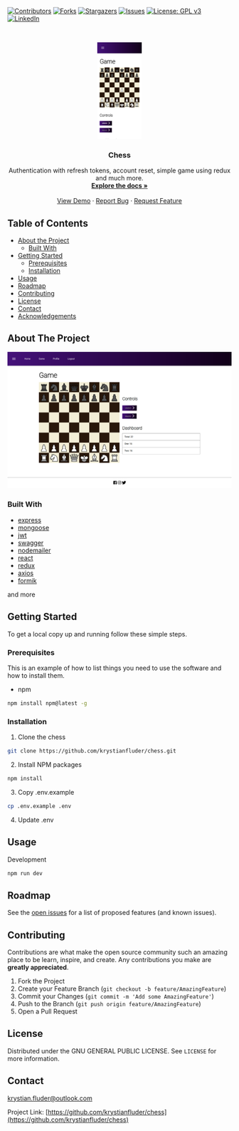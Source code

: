 [![Contributors][contributors-shield]][contributors-url]
[![Forks][forks-shield]][forks-url]
[![Stargazers][stars-shield]][stars-url]
[![Issues][issues-shield]][issues-url]
[![License: GPL v3](https://img.shields.io/badge/License-GPLv3-blue.svg)](https://github.com/krystianfluder/chess/blob/master/LICENSE)
[![LinkedIn][linkedin-shield]][linkedin-url]

<!-- PROJECT LOGO -->
<br />
<p align="center">
  <a href="https://github.com/krystianfluder/chess">
    <img src="ss/phone.png" alt="Logo" width="100">
  </a>

  <h3 align="center">Chess</h3>

  <p align="center">
    Authentication with refresh tokens, account reset, simple game using redux and much more.
    <br />
    <a href="https://project-chess.herokuapp.com/v1/docs"><strong>Explore the docs »</strong></a>
    <br />
    <br />
    <a href="https://project-chess.herokuapp.com/">View Demo</a>
    ·
    <a href="https://github.com/krystianfluder/chess/issues">Report Bug</a>
    ·
    <a href="https://github.com/krystianfluder/chess/issues">Request Feature</a>
  </p>
</p>

<!-- TABLE OF CONTENTS -->

## Table of Contents

- [About the Project](#about-the-project)
  - [Built With](#built-with)
- [Getting Started](#getting-started)
  - [Prerequisites](#prerequisites)
  - [Installation](#installation)
- [Usage](#usage)
- [Roadmap](#roadmap)
- [Contributing](#contributing)
- [License](#license)
- [Contact](#contact)
- [Acknowledgements](#acknowledgements)

<!-- ABOUT THE PROJECT -->

## About The Project

[![Product Name Screen Shot][product-screenshot]](https://github.com/krystianfluder/chess)

### Built With

- [express](https://expressjs.com/)
- [mongoose](https://mongoosejs.com/)
- [jwt](https://www.npmjs.com/package/jsonwebtoken)
- [swagger](https://swagger.io/)
- [nodemailer](https://nodemailer.com/)
- [react](https://reactjs.org/)
- [redux](https://redux.js.org/)
- [axios](https://github.com/axios/axios)
- [formik](https://formik.org/)

and more

<!-- GETTING STARTED -->

## Getting Started

To get a local copy up and running follow these simple steps.

### Prerequisites

This is an example of how to list things you need to use the software and how to install them.

- npm

```sh
npm install npm@latest -g
```

### Installation

1. Clone the chess

```sh
git clone https://github.com/krystianfluder/chess.git
```

2. Install NPM packages

```sh
npm install
```

3. Copy .env.example

```sh
cp .env.example .env
```

4. Update .env

<!-- USAGE EXAMPLES -->

## Usage

Development

```sh
npm run dev
```

<!-- ROADMAP -->

## Roadmap

See the [open issues](https://github.com/krystianfluder/chess/issues) for a list of proposed features (and known issues).

<!-- CONTRIBUTING -->

## Contributing

Contributions are what make the open source community such an amazing place to be learn, inspire, and create. Any contributions you make are **greatly appreciated**.

1. Fork the Project
2. Create your Feature Branch (`git checkout -b feature/AmazingFeature`)
3. Commit your Changes (`git commit -m 'Add some AmazingFeature'`)
4. Push to the Branch (`git push origin feature/AmazingFeature`)
5. Open a Pull Request

<!-- LICENSE -->

## License

Distributed under the GNU GENERAL PUBLIC LICENSE. See `LICENSE` for more information.

<!-- CONTACT -->

## Contact

krystian.fluder@outlook.com

Project Link: [https://github.com/krystianfluder/chess](https://github.com/krystianfluder/chess)

<!-- ACKNOWLEDGEMENTS -->

<!-- ## Acknowledgements -->

<!-- MARKDOWN LINKS & IMAGES -->
<!-- https://www.markdownguide.org/basic-syntax/#reference-style-links -->

[contributors-shield]: https://img.shields.io/github/contributors/krystianfluder/chess.svg?style=flat-square
[contributors-url]: https://github.com/krystianfluder/chess/graphs/contributors
[forks-shield]: https://img.shields.io/github/forks/krystianfluder/chess.svg?style=flat-square
[forks-url]: https://github.com/krystianfluder/chess/network/members
[stars-shield]: https://img.shields.io/github/stars/krystianfluder/chess.svg?style=flat-square
[stars-url]: https://github.com/krystianfluder/chess/stargazers
[issues-shield]: https://img.shields.io/github/issues/krystianfluder/chess.svg?style=flat-square
[issues-url]: https://github.com/krystianfluder/chess/issues
[linkedin-shield]: https://img.shields.io/badge/-LinkedIn-black.svg?style=flat-square&logo=linkedin&colorB=555
[linkedin-url]: https://linkedin.com/in/krystianfluder
[product-screenshot]: ss/full.png

